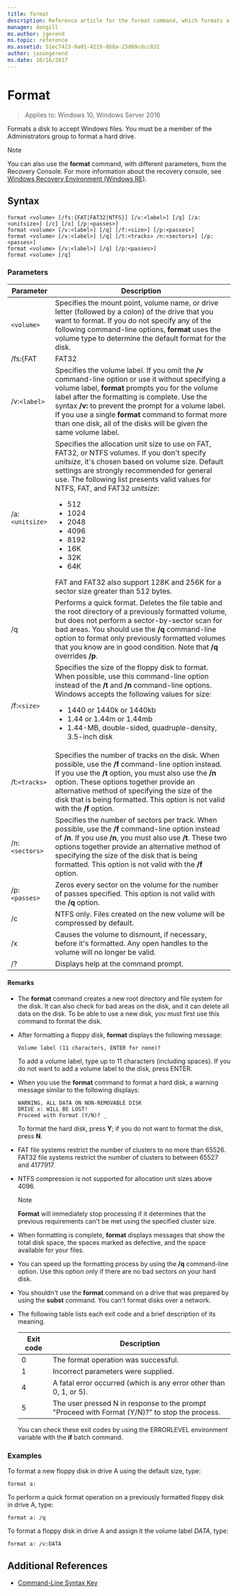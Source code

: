 ```yaml
---
title: format
description: Reference article for the format command, which formats a disk to accept Windows files.
manager: dongill
ms.author: jgerend
ms.topic: reference
ms.assetid: 51ec7423-9a01-4219-868a-25d69cdcc832
author: jasongerend
ms.date: 10/16/2017
---
```


# Format

> Applies to: Windows 10, Windows Server 2016

Formats a disk to accept Windows files. You must be a member of the Administrators group to format a hard drive.

> [!NOTE]
> You can also use the **format** command, with different parameters, from the Recovery Console. For more information about the recovery console, see [Windows Recovery Environment (Windows RE)](/windows-hardware/manufacture/desktop/windows-recovery-environment--windows-re--technical-reference).

## Syntax

```
format <volume> [/fs:{FAT|FAT32|NTFS}] [/v:<label>] [/q] [/a:<unitsize>] [/c] [/x] [/p:<passes>]
format <volume> [/v:<label>] [/q] [/f:<size>] [/p:<passes>]
format <volume> [/v:<label>] [/q] [/t:<tracks> /n:<sectors>] [/p:<passes>]
format <volume> [/v:<label>] [/q] [/p:<passes>]
format <volume> [/q]
```

### Parameters

| Parameter | Description |
| --------- | ----------- |
| `<volume>` | Specifies the mount point, volume name, or drive letter (followed by a colon) of the drive that you want to format. If you do not specify any of the following command-line options, **format** uses the volume type to determine the default format for the disk. |
| /fs:{FAT | FAT32 | NTFS} | Specifies the type of file system (FAT, FAT32, NTFS). |
| /v:`<label>` | Specifies the volume label. If you omit the **/v** command-line option or use it without specifying a volume label, **format** prompts you for the volume label after the formatting is complete. Use the syntax **/v:** to prevent the prompt for a volume label. If you use a single **format** command to format more than one disk, all of the disks will be given the same volume label. |
| /a:`<unitsize>` | Specifies the allocation unit size to use on FAT, FAT32, or NTFS volumes. If you don't specify *unitsize*, it's chosen based on volume size. Default settings are strongly recommended for general use. The following list presents valid values for NTFS, FAT, and FAT32 *unitsize*:<ul><li>512</li><li>1024</li><li>2048</li><li>4096</li><li>8192</li><li>16K</li><li>32K</li><li>64K</li></ul>FAT and FAT32 also support 128K and 256K for a sector size greater than 512 bytes. |
| /q | Performs a quick format. Deletes the file table and the root directory of a previously formatted volume, but does not perform a sector-by-sector scan for bad areas. You should use the **/q** command-line option to format only previously formatted volumes that you know are in good condition. Note that **/q** overrides **/p**. |
| /f:`<size>` | Specifies the size of the floppy disk to format. When possible, use this command-line option instead of the **/t** and **/n** command-line options. Windows accepts the following values for size:<ul><li>1440 or 1440k or 1440kb</li><li>1.44 or 1.44m or 1.44mb</li><li>1.44-MB, double-sided, quadruple-density, 3.5-inch disk</li></ul> |
| /t:`<tracks>` | Specifies the number of tracks on the disk. When possible, use the **/f** command-line option instead. If you use the **/t** option, you must also use the **/n** option. These options together provide an alternative method of specifying the size of the disk that is being formatted. This option is not valid with the **/f** option. |
| /n:`<sectors>` | Specifies the number of sectors per track. When possible, use the **/f** command-line option instead of **/n**. If you use **/n**, you must also use **/t**. These two options together provide an alternative method of specifying the size of the disk that is being formatted. This option is not valid with the **/f** option. |
| /p:`<passes>` | Zeros every sector on the volume for the number of passes specified. This option is not valid with the **/q** option. |
| /c | NTFS only. Files created on the new volume will be compressed by default. |
| /x | Causes the volume to dismount, if necessary, before it's formatted. Any open handles to the volume will no longer be valid. |
| /? | Displays help at the command prompt. |

#### Remarks

- The **format** command creates a new root directory and file system for the disk. It can also check for bad areas on the disk, and it can delete all data on the disk. To be able to use a new disk, you must first use this command to format the disk.

- After formatting a floppy disk, **format** displays the following message:

    `Volume label (11 characters, ENTER for none)?`

    To add a volume label, type up to 11 characters (including spaces). If you do not want to add a volume label to the disk, press ENTER.

- When you use the **format** command to format a hard disk, a warning message similar to the following displays:

  ```
  WARNING, ALL DATA ON NON-REMOVABLE DISK
  DRIVE x: WILL BE LOST!
  Proceed with Format (Y/N)? _
  ```

  To format the hard disk, press **Y**; if you do not want to format the disk, press **N**.

- FAT file systems restrict the number of clusters to no more than 65526. FAT32 file systems restrict the number of clusters to between 65527 and 4177917.

- NTFS compression is not supported for allocation unit sizes above 4096.

  > [!NOTE]
  > **Format** will immediately stop processing if it determines that the previous requirements can't be met using the specified cluster size.

- When formatting is complete, **format** displays messages that show the total disk space, the spaces marked as defective, and the space available for your files.

- You can speed up the formatting process by using the **/q** command-line option. Use this option only if there are no bad sectors on your hard disk.

- You shouldn't use the **format** command on a drive that was prepared by using the **subst** command. You can't format disks over a network.

- The following table lists each exit code and a brief description of its meaning.

  | Exit code | Description |
  | --------- | ----------- |
  | 0 | The format operation was successful. |
  | 1 | Incorrect parameters were supplied. |
  | 4 | A fatal error occurred (which is any error other than 0, 1, or 5). |
  | 5 | The user pressed N in response to the prompt "Proceed with Format (Y/N)?" to stop the process. |

  You can check these exit codes by using the ERRORLEVEL environment variable with the **if** batch command.

### Examples

To format a new floppy disk in drive A using the default size, type:

```
format a:
```

To perform a quick format operation on a previously formatted floppy disk in drive A, type:

```
format a: /q
```

To format a floppy disk in drive A and assign it the volume label *DATA*, type:

```
format a: /v:DATA
```

## Additional References

- [Command-Line Syntax Key](/previous-versions/windows/it-pro/windows-server-2012-R2-and-2012/cc771080(v=ws.11))
